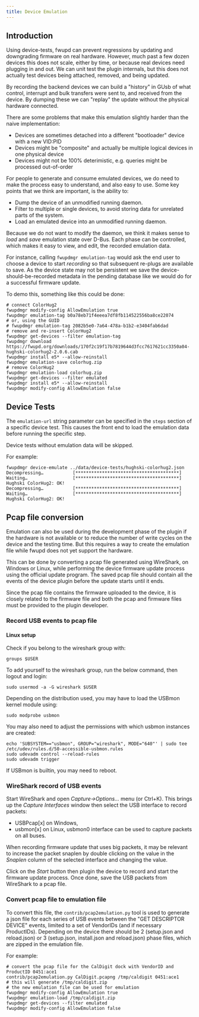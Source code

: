 ```yaml
---
title: Device Emulation
---
```


## Introduction

Using device-tests, fwupd can prevent regressions by updating and downgrading firmware on real
hardware. However, much past a few dozen devices this does not scale, either by time, or because
real devices need plugging in and out. We can unit test the plugin internals, but this does not
actually test devices being attached, removed, and being updated.

By recording the backend devices we can build a "history" in GUsb of what control, interrupt and
bulk transfers were sent to, and received from the device. By dumping these we can "replay" the
update without the physical hardware connected.

There are some problems that make this emulation slightly harder than the naive implementation:

* Devices are sometimes detached into a different "bootloader" device with a new VID:PID
* Devices might be "composite" and actually be multiple logical devices in one physical device
* Devices might not be 100% deterimistic, e.g. queries might be processed out-of-order

For people to generate and consume emulated devices, we do need to make the process easy to
understand, and also easy to use. Some key points that we think are important, is the ability to:

* Dump the device of an unmodified running daemon.
* Filter to multiple or single devices, to avoid storing data for unrelated parts of the system.
* Load an emulated device into an unmodified running daemon.

Because we do not want to modify the daemon, we think it makes sense to *load* and *save* emulation
state over D-Bus. Each phase can be controlled, which makes it easy to view, and edit, the recorded
emulation data.

For instance, calling `fwupdmgr emulation-tag` would ask the end user to choose a device to start
*recording* so that subsequent re-plugs are available to save.
As the device state may not be persistent we save the device-should-be-recorded metadata in the
pending database like we would do for a successful firmware update.

To demo this, something like this could be done:

    # connect ColorHug2
    fwupdmgr modify-config AllowEmulation true
    fwupdmgr emulation-tag b0a78eb71f4eeea7df8fb114522556ba8ce22074
    # or, using the GUID
    # fwupdmgr emulation-tag 2082b5e0-7a64-478a-b1b2-e3404fab6dad
    # remove and re-insert ColorHug2
    fwupdmgr get-devices --filter emulation-tag
    fwupdmgr download https://fwupd.org/downloads/170f2c19f17b7819644d3fcc7617621cc3350a04-hughski-colorhug2-2.0.6.cab
    fwupdmgr install e5* --allow-reinstall
    fwupdmgr emulation-save colorhug.zip
    # remove ColorHug2
    fwupdmgr emulation-load colorhug.zip
    fwupdmgr get-devices --filter emulated
    fwupdmgr install e5* --allow-reinstall
    fwupdmgr modify-config AllowEmulation false

## Device Tests

The `emulation-url` string parameter can be specified in the `steps` section of a specific device
test. This causes the front end to load the emulation data before running the specific step.

Device tests without emulation data will be skipped.

For example:

    fwupdmgr device-emulate ../data/device-tests/hughski-colorhug2.json
    Decompressing…           [***************************************]
    Waiting…                 [***************************************]
    Hughski ColorHug2: OK!
    Decompressing…           [***************************************]
    Waiting…                 [***************************************]
    Hughski ColorHug2: OK!

## Pcap file conversion

Emulation can also be used during the development phase of the plugin if the hardware is not
available or to reduce the number of write cycles on the device and the testing time. But this
requires a way to create the emulation file while fwupd does not yet support the hardware.

This can be done by converting a pcap file generated using WireShark, on Windows or Linux, while
performing the device firmware update process using the official update program. The saved pcap
file should contain all the events of the device plugin before the update starts until it ends.

Since the pcap file contains the firmware uploaded to the device, it is closely related to the
firmware file and both the pcap and firmware files must be provided to the plugin developer.

### Record USB events to pcap file

#### Linux setup

Check if you belong to the wireshark group with:

    groups $USER

To add yourself to the wireshark group, run the below command, then logout and login:

    sudo usermod -a -G wireshark $USER

Depending on the distribution used, you may have to load the USBmon kernel module using:

    sudo modprobe usbmon

You may also need to adjust the permissions with which usbmon instances are created:

    echo 'SUBSYSTEM=="usbmon", GROUP="wireshark", MODE="640"' | sudo tee /etc/udev/rules.d/50-accessible-usbmon.rules
    sudo udevadm control --reload-rules
    sudo udevadm trigger

If USBmon is builtin, you may need to reboot.

### WireShark record of USB events

Start WireShark and open *Capture→Options…* menu (or Ctrl+K). This brings up the *Capture Interfaces*
window then select the USB interface to record packets:

* USBPcap[x] on Windows,
* usbmon[x] on Linux, usbmon0 interface can be used to capture packets on all buses.

When recording firmware update that uses big packets, it may be relevant to increase the packet snaplen
by double clicking on the value in the *Snaplen* column of the selected interface and changing the value.

Click on the *Start* button then plugin the device to record and start the firmware update process.
Once done, save the USB packets from WireShark to a pcap file.

### Convert pcap file to emulation file

To convert this file, the `contrib/pcap2emulation.py` tool is used to generate a json file for each
series of USB events between the "GET DESCRIPTOR DEVICE" events, limited to a set of VendorIDs (and
if necessary ProductIDs).
Depending on the device there should be 2 (setup.json and reload.json) or 3 (setup.json,
install.json and reload.json) phase files, which are zipped in the emulation file.

For example:

    # convert the pcap file for the CalDigit dock with VendorID and ProductID 0451:ace1
    contrib/pcap2emulation.py CalDigit.pcapng /tmp/caldigit 0451:ace1
    # this will generate /tmp/caldigit.zip
    # the new emulation file can be used for emulation
    fwupdmgr modify-config AllowEmulation true
    fwupdmgr emulation-load /tmp/caldigit.zip
    fwupdmgr get-devices --filter emulated
    fwupdmgr modify-config AllowEmulation false
